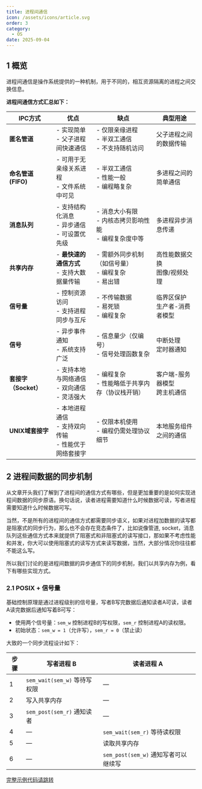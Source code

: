 ```yaml
---
title: 进程间通信
icon: /assets/icons/article.svg
order: 3
category:
  - OS
date: 2025-09-04
---
```


## 1 概览

进程间通信是操作系统提供的一种机制，用于不同的，相互资源隔离的进程之间交换信息。

**进程间通信方式汇总如下：**

| IPC方式              | 优点                                                     | 缺点                                                       | 典型用途                        |
| -------------------- | -------------------------------------------------------- | ---------------------------------------------------------- | ------------------------------- |
| **匿名管道**         | - 实现简单<br>- 父子进程间快速通信                       | - 仅限亲缘进程<br>- 半双工通信<br>- 不支持随机访问         | 父子进程之间的数据传输          |
| **命名管道 (FIFO)**  | - 可用于无亲缘关系进程<br>- 文件系统中可见               | - 半双工通信<br>- 性能一般<br>- 编程略复杂                 | 多进程之间的简单通信            |
| **消息队列**         | - 支持结构化消息<br>- 异步通信<br>- 可设置优先级         | - 消息大小有限<br>- 内核态拷贝影响性能<br>- 编程复杂度中等 | 多进程异步消息传递              |
| **共享内存**         | - **最快速的通信方式**<br>- 支持大数据量传输             | - 需额外同步机制（如信号量）<br>- 编程复杂<br>- 易出错     | 高性能数据交换<br>图像/视频处理 |
| **信号量**           | - 控制资源访问<br>- 支持进程同步与互斥                   | - 不传输数据<br>- 易死锁<br>- 编程复杂                     | 临界区保护<br>生产者-消费者模型 |
| **信号**             | - 异步事件通知<br>- 系统支持广泛                         | - 信息量少（仅编号）<br>- 信号处理函数复杂                 | 中断处理<br>定时器通知          |
| **套接字（Socket）** | - 支持本地与网络通信<br>- 双向通信<br>- 灵活强大         | - 编程复杂<br>- 性能略低于共享内存（协议栈开销）           | 客户端-服务器模型<br>跨主机通信 |
| **UNIX域套接字**     | - 本地进程通信<br>- 支持双向传输<br>- 性能优于网络套接字 | - 仅限本机使用<br>- 编程仍需处理协议细节                   | 本地服务组件之间的通信          |

## 2 进程间数据的同步机制

从文章开头我们了解到了进程间的通信方式有哪些，但是更加重要的是如何实现进程间数据的同步原语。换句话说，读者进程需要知道什么时候数据可读，写者进程需要知道什么时候数据可写。

当然，不是所有的进程间的通信方式都需要同步语义，如果对进程加数据的读写都是阻塞式的同步行为，那么也不会存在竞态条件了，比如说像管道, socket，消息队列这些通信方式本来就提供了阻塞式和非阻塞式的读写接口，那如果不考虑性能和并发，你大可以使用阻塞式的读写方式来读写数据，当然，大部分情况你往往都不能这么写。

所以我们讨论的是进程间数据的异步通信下的同步机制，我们以共享内存为例，看下有哪些实现方式。

### 2.1 POSIX + 信号量

基础控制原理是通过进程级别的信号量，写者B写完数据后通知读者A可读，读者A读完数据后通知写着B可写：
- 使用两个信号量：`sem_w` 控制进程B的写权限，`sem_r` 控制进程A的读权限。
- 初始状态：`sem_w = 1`（允许写），`sem_r = 0`（禁止读）

大致的一个同步流程设计如下：

| 步骤 | 写者进程 B                   | 读者进程 A                           |
| ---- | ---------------------------- | ------------------------------------ |
| 1    | `sem_wait(sem_w)` 等待写权限 | —                                    |
| 2    | 写入共享内存                 | —                                    |
| 3    | `sem_post(sem_r)` 通知读者   | —                                    |
| 4    | —                            | `sem_wait(sem_r)` 等待读权限         |
| 5    | —                            | 读取共享内存                         |
| 6    | —                            | `sem_post(sem_w)` 通知写者可以继续写 |

[完整示例代码请跳转](https://github.com/MorseWayne/practice/blob/main/c%2B%2B/ipc/shm_channel.h)
